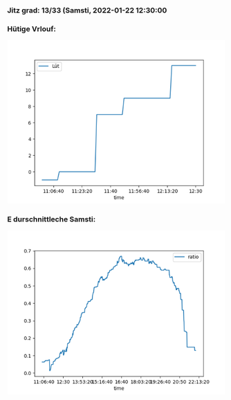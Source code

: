 ### Jitz grad: 13/33 (Samsti, 2022-01-22 12:30:00

### Hütige Vrlouf:
![Graph](Today.png)

### E durschnittleche Samsti:
![Graph](Samsti.png)